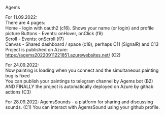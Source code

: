 Agems

For 11.09.2022:  
There are 4 pages:  
Home - login with oauth2 (c16). Shows your name (or login) and profile picture
Buttons - Events: onHover, onClick (f8)  
Scroll - Events: onScroll (f7)  
Canvas - Shared dashboard / space (c18), perhaps С11 (SignalR) and C13
Project is published on Azure: https://agems20220911221851.azurewebsites.net/ (C2)  

For 24.09.2022:  
Now painting is loading when you connect and the simultaneous painting bug is fixed  
You can publish your paintings to telegram channel by Agems bot (B2)  
AND FINALLY the project is automatically deployed on Azure by githab actions (C3)  

For 28.09.2022:
AgemsSounds - a platform for sharing and discussing sounds. (C1)
You can interact with AgemsSound using your github profile.
